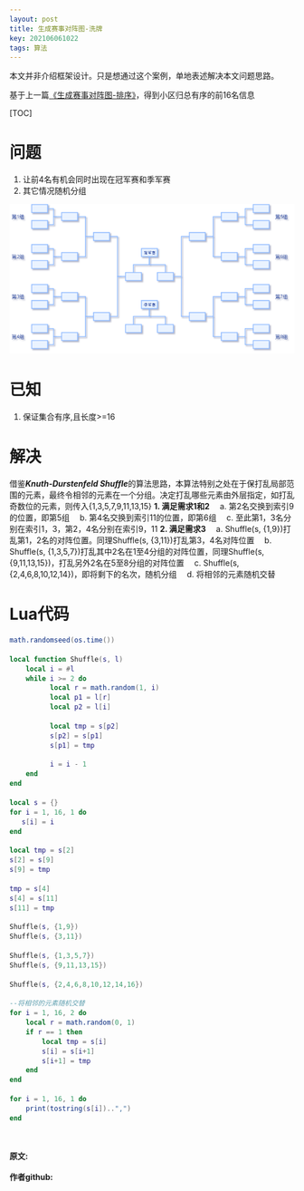 ```yaml
---
layout: post
title: 生成赛事对阵图-洗牌
key: 202106061022
tags: 算法
---
```


本文并非介绍框架设计。只是想通过这个案例，单地表述解决本文问题思路。


基于上一篇[《生成赛事对阵图-排序》](https://lizijie.github.io/2021/06/05/%E7%94%9F%E6%88%90%E8%B5%9B%E4%BA%8B%E5%AF%B9%E9%98%B5%E5%9B%BE-%E6%8E%92%E5%BA%8F.html)，得到小区归总有序的前16名信息

[TOC]

# 问题
1. 让前4名有机会同时出现在冠军赛和季军赛
2. 其它情况随机分组 

![](https://raw.githubusercontent.com/lizijie/lizijie.github.io/master/assets/images/2021-06-05-%E7%94%9F%E6%88%90%E8%B5%9B%E4%BA%8B%E5%AF%B9%E9%98%B5%E5%9B%BE-%E6%B4%97%E7%89%8C/season_pk_list.png)

# 已知
1. 保证集合有序,且长度>=16

# 解决
借鉴***Knuth-Durstenfeld Shuffle***的算法思路，本算法特别之处在于保打乱局部范围的元素，最终令相邻的元素在一个分组。决定打乱哪些元素由外层指定，如打乱奇数位的元素，则传入{1,3,5,7,9,11,13,15}
**1. 满足需求1和2**
&emsp;a. 第2名交换到索引9的位置，即第5组
&emsp;b. 第4名交换到索引11的位置，即第6组
&emsp;c. 至此第1，3名分别在索引1，3，第2，4名分别在索引9，11
**2. 满足需求3**
&emsp;a. Shuffle(s, {1,9})打乱第1，2名的对阵位置。同理Shuffle(s, {3,11})打乱第3，4名对阵位置
&emsp;b. Shuffle(s, {1,3,5,7})打乱其中2名在1至4分组的对阵位置，同理Shuffle(s, {9,11,13,15})，打乱另外2名在5至8分组的对阵位置
&emsp;c. Shuffle(s, {2,4,6,8,10,12,14})，即将剩下的名次，随机分组
&emsp;d. 将相邻的元素随机交替

# Lua代码
```lua
math.randomseed(os.time())

local function Shuffle(s, l)
    local i = #l
    while i >= 2 do
          local r = math.random(1, i)
          local p1 = l[r]
          local p2 = l[i]
           
          local tmp = s[p2]
          s[p2] = s[p1]
          s[p1] = tmp

          i = i - 1
    end
end

local s = {}
for i = 1, 16, 1 do
   s[i] = i
end

local tmp = s[2]
s[2] = s[9]
s[9] = tmp

tmp = s[4]
s[4] = s[11]
s[11] = tmp

Shuffle(s, {1,9})
Shuffle(s, {3,11})

Shuffle(s, {1,3,5,7})
Shuffle(s, {9,11,13,15})

Shuffle(s, {2,4,6,8,10,12,14,16})

--将相邻的元素随机交替
for i = 1, 16, 2 do
    local r = math.random(0, 1)
    if r == 1 then
        local tmp = s[i]
        s[i] = s[i+1]
        s[i+1] = tmp
    end
end

for i = 1, 16, 1 do
    print(tostring(s[i])..",")
end
```

<br>	
<br>	
<b>原文:<br>
<https://lizijie.github.io/2021/06/05/%E7%94%9F%E6%88%90%E8%B5%9B%E4%BA%8B%E5%AF%B9%E9%98%B5%E5%9B%BE-%E6%8E%92%E5%BA%8F.html>
<br>
作者github:<br>	
<https://github.com/lizijie>
</b>

